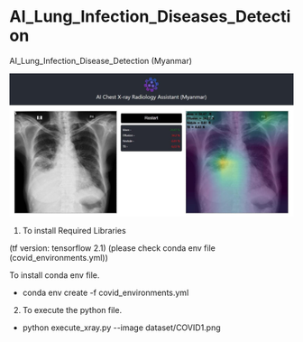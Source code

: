 # AI_Lung_Infection_Diseases_Detection
 AI_Lung_Infection_Disease_Detection (Myanmar)
 
 ![](images/sample_image.jpg)
 
 1) To install Required Libraries

(tf version: tensorflow 2.1)
(please check conda env file (covid_environments.yml))
  
To install conda env file.

- conda env create -f covid_environments.yml


2) To execute the python file.

- python execute_xray.py --image dataset/COVID1.png


